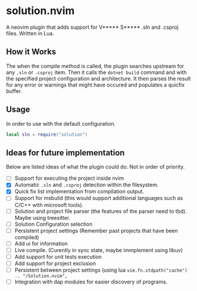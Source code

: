 # solution.nvim
A neovim plugin that adds support for V***** S***** .sln and .csproj files.
Written in Lua.

## How it Works
The when the compile method is called, the plugin searches upstream for any `.sln`
or `.csproj` item. Then it calls the `dotnet build` command and with the specified
project configuration and architecture. It then parses the result for any error
or warnings that might have occured and populates a quicfix buffer.

## Usage
In order to use with the default configuration.
```lua
local sln = require("solution")
```

## Ideas for future implementation
Below are listed ideas of what the plugin could do. Not in order of priority.
- [ ] Support for executing the project inside nvim
- [x] Automatic `.sln` and `.csproj` detection within the filesystem.
- [x] Quick fix list implementation from compilation output.
- [ ] Support for msbuild (this would support additional languages such as C/C++ with microsoft tools).
- [ ] Solution and project file parser (the features of the parser need to tbd). Maybe using treesitter.
- [ ] Solution Configuration selection
- [ ] Persistent project settings (Remember past projects that have been compiled)
- [ ] Add ui for information
-  [ ] Live compile. (Curently in sync state, maybe immplement using libuv)
- [ ] Add support for unit tests execution
- [ ] Add support for project exclusion
- [ ] Persistent between project settings (using lua `vim.fn.stdpath("cache") .. "/Solution.nvim",` 
- [ ] Integration with dap modules for easier discovery of programs.
